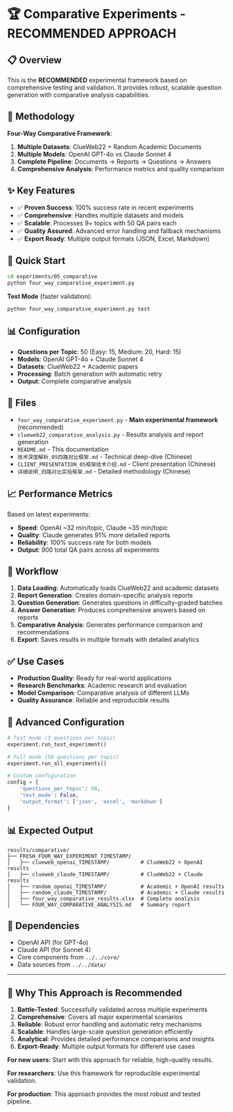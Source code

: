 # 🏆 Comparative Experiments - RECOMMENDED APPROACH

## 📋 Overview

This is the **RECOMMENDED** experimental framework based on comprehensive testing and validation. It provides robust, scalable question generation with comparative analysis capabilities.

## 🔧 Methodology

**Four-Way Comparative Framework**:
1. **Multiple Datasets**: ClueWeb22 + Random Academic Documents
2. **Multiple Models**: OpenAI GPT-4o vs Claude Sonnet 4
3. **Complete Pipeline**: Documents → Reports → Questions → Answers
4. **Comprehensive Analysis**: Performance metrics and quality comparison

## ✨ Key Features

- ✅ **Proven Success**: 100% success rate in recent experiments
- ✅ **Comprehensive**: Handles multiple datasets and models
- ✅ **Scalable**: Processes 9+ topics with 50 QA pairs each
- ✅ **Quality Assured**: Advanced error handling and fallback mechanisms
- ✅ **Export Ready**: Multiple output formats (JSON, Excel, Markdown)

## 🚀 Quick Start

```bash
cd experiments/05_comparative
python four_way_comparative_experiment.py
```

**Test Mode** (faster validation):
```bash
python four_way_comparative_experiment.py test
```

## 📊 Configuration

- **Questions per Topic**: 50 (Easy: 15, Medium: 20, Hard: 15)
- **Models**: OpenAI GPT-4o + Claude Sonnet 4
- **Datasets**: ClueWeb22 + Academic papers
- **Processing**: Batch generation with automatic retry
- **Output**: Complete comparative analysis

## 📁 Files

- `four_way_comparative_experiment.py` - **Main experimental framework** (recommended)
- `clueweb22_comparative_analysis.py` - Results analysis and report generation
- `README.md` - This documentation
- `技术深度解析_05四路对比框架.md` - Technical deep-dive (Chinese)
- `CLIENT_PRESENTATION_05框架技术介绍.md` - Client presentation (Chinese)
- `详细说明_四路对比实验框架.md` - Detailed methodology (Chinese)

## 📈 Performance Metrics

Based on latest experiments:
- **Speed**: OpenAI ~32 min/topic, Claude ~35 min/topic
- **Quality**: Claude generates 91% more detailed reports
- **Reliability**: 100% success rate for both models
- **Output**: 900 total QA pairs across all experiments

## 🎯 Workflow

1. **Data Loading**: Automatically loads ClueWeb22 and academic datasets
2. **Report Generation**: Creates domain-specific analysis reports
3. **Question Generation**: Generates questions in difficulty-graded batches
4. **Answer Generation**: Produces comprehensive answers based on reports
5. **Comparative Analysis**: Generates performance comparison and recommendations
6. **Export**: Saves results in multiple formats with detailed analytics

## ✅ Use Cases

- **Production Quality**: Ready for real-world applications
- **Research Benchmarks**: Academic research and evaluation
- **Model Comparison**: Comparative analysis of different LLMs
- **Quality Assurance**: Reliable and reproducible results

## 🔧 Advanced Configuration

```python
# Test mode (3 questions per topic)
experiment.run_test_experiment()

# Full mode (50 questions per topic)  
experiment.run_all_experiments()

# Custom configuration
config = {
    'questions_per_topic': 50,
    'test_mode': False,
    'output_format': ['json', 'excel', 'markdown']
}
```

## 📊 Expected Output

```
results/comparative/
├── FRESH_FOUR_WAY_EXPERIMENT_TIMESTAMP/
│   ├── clueweb_openai_TIMESTAMP/          # ClueWeb22 + OpenAI results
│   ├── clueweb_claude_TIMESTAMP/          # ClueWeb22 + Claude results  
│   ├── random_openai_TIMESTAMP/           # Academic + OpenAI results
│   ├── random_claude_TIMESTAMP/           # Academic + Claude results
│   ├── four_way_comparative_results.xlsx  # Complete analysis
│   └── FOUR_WAY_COMPARATIVE_ANALYSIS.md   # Summary report
```

## 🔗 Dependencies

- OpenAI API (for GPT-4o)
- Claude API (for Sonnet 4)
- Core components from `../../core/`
- Data sources from `../../data/`

---

## 🌟 Why This Approach is Recommended

1. **Battle-Tested**: Successfully validated across multiple experiments
2. **Comprehensive**: Covers all major experimental scenarios
3. **Reliable**: Robust error handling and automatic retry mechanisms
4. **Scalable**: Handles large-scale question generation efficiently
5. **Analytical**: Provides detailed performance comparisons and insights
6. **Export-Ready**: Multiple output formats for different use cases

**For new users**: Start with this approach for reliable, high-quality results.

**For researchers**: Use this framework for reproducible experimental validation.

**For production**: This approach provides the most robust and tested pipeline.